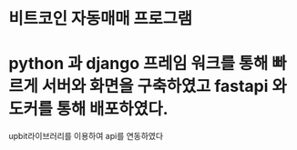 # 비트코인 자동매매 프로그램
# python 과 django 프레임 워크를 통해 빠르게 서버와 화면을 구축하였고 fastapi 와 도커를 통해 배포하였다.
upbit라이브러리를 이용하여 api를 연동하였다
